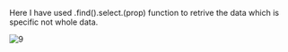 Here I have used .find().select.(prop) function to retrive the data which is specific not whole data. 

![9](https://github.com/AbhishShar21ma/Data_retriving/assets/119476697/59accf46-4d1e-4235-8fbb-f4d8181b6359)
